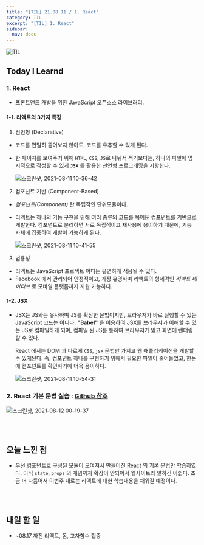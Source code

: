 ```yaml
---
title: "[TIL] 21.08.11 / 1. React"
category: TIL
excerpt: "[TIL] 1. React"
sidebar:
  nav: docs
---
```


![TIL](https://user-images.githubusercontent.com/83164003/127775612-7464075f-89e7-478e-82ee-dc1c2710a125.jpeg)
## Today I Learnd
### 1. React
- 프론트앤드 개발을 위한 JavaScript 오픈소스 라이브러리.

#### 1-1. 리액트의 3가지 특징
1. 선언형 (Declarative)
 - 코드를 면밀히 뜯어보지 않아도, 코드를 유추할 수 있게 된다.
 - 한 페이지를 보여주기 위해 `HTML`, `CSS`, `JS`로 나눠서 적기보다는, 하나의 파일에 명시적으로 작성할 수 있게 **`JSX`** 를 활용한 선언형 프로그래밍을 지향한다.
   
      ![스크린샷, 2021-08-11 10-36-42](https://user-images.githubusercontent.com/83164003/128956477-bcdf1138-721b-4bf9-83eb-ba6de1d2d51f.png)

2. 컴포넌트 기반 (Component-Based)
 - *컴포넌트(Component)* 란 독립적인 단위모듈이다.
 - 리액트는 하나의 기능 구현을 위해 여러 종류의 코드를 묶어둔 컴포넌트를 기반으로 개발한다. 컴포넌트로 분리하면 서로 독립적이고 재사용에 용이하기 때문에, 기능 자체에 집중하여 개발이 가능하게 된다.

      ![스크린샷, 2021-08-11 10-41-55](https://user-images.githubusercontent.com/83164003/128957120-9e7a2b60-cca4-457f-a240-a907bb29505b.png)

3. 범용성
 - 리액트는 JavaScript 프로젝트 어디든 유연하게 적용될 수 있다.
 - Facebook 에서 관리되어 안정적이고, 가장 유명하며 리액트의 형제격인 *리액트 네이티브* 로 모바일 플랫폼까지 지원 가능하다.


#### 1-2. JSX
- JSX는 JS와는 유사하며 JS를 확장한 문법이지만, 브라우저가 바로 실행할 수 있는 JavaScript 코드는 아니다. **"Babel"** 을 이용하여 JSX를 브라우저가 이해할 수 있는 JS로 컴파일하게 되며, 컴파일 된 JS를 통하여 브라우저가 읽고 화면에 렌더링 할 수 있다.

  React 에서는 DOM 과 다르게 `CSS`, `jsx` 문법만 가지고 웹 애플리케이션을 개발할 수 있게된다. 즉, 컴포넌트 하나를 구현하기 위해서 필요한 파일이 줄어들었고, 한눈에 컴포넌트를 확인하기에 더욱 용이하다.

  ![스크린샷, 2021-08-11 10-54-31](https://user-images.githubusercontent.com/83164003/128957709-6ed1788f-6a97-4a2c-be31-94ceb4d88297.png)


### 2. React 기본 문법 실습 : <a href = "https://github.com/JH8459/im-sprint-react-twittler-intro" target="_blank">Github 참조</a>

![스크린샷, 2021-08-12 00-19-37](https://user-images.githubusercontent.com/83164003/129056832-1bd66fa4-4693-4363-98ce-5cbf39f31c60.png)

<br>
<br>

## 오늘 느낀 점
- 우선 컴포넌트로 구성된 모듈이 모여져서 만들어진 React 의 기본 문법만 학습하였다. 아직 `state`, `props` 의 개념까지 확장이 안되어서 웹사이트라 말하긴 아쉽다. 조금 더 다듬어서 이번주 내로는 리액트에 대한 학습내용을 채워갈 예정이다.

<br>
<br>

## 내일 할 일
- ~08.17 까진 리액트, 돔, 고차함수 집중
